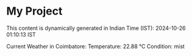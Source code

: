 # My Project

This content is dynamically generated in Indian Time (IST): 2024-10-26 01:10:13 IST


Current Weather in Coimbatore:
Temperature: 22.88 °C
Condition: mist
